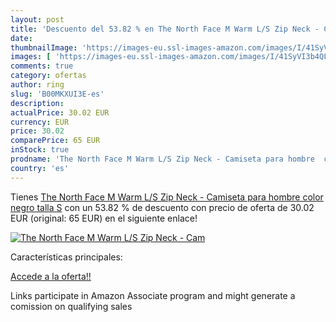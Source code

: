 ```yaml
---
layout: post
title: 'Descuento del 53.82 % en The North Face M Warm L/S Zip Neck - Cam'
date: 
thumbnailImage: 'https://images-eu.ssl-images-amazon.com/images/I/41SyVI3b4QL._SL200_.jpg'
images: [ 'https://images-eu.ssl-images-amazon.com/images/I/41SyVI3b4QL._SL200_.jpg' ]
comments: true
category: ofertas
author: ring
slug: 'B00MKXUI3E-es'
description:
actualPrice: 30.02 EUR
currency: EUR
price: 30.02
comparePrice: 65 EUR
inStock: true
prodname: 'The North Face M Warm L/S Zip Neck - Camiseta para hombre  color negro  talla S'
country: 'es'
---
```


Tienes [The North Face M Warm L/S Zip Neck - Camiseta para hombre  color negro  talla S](https://www.amazon.es/dp/B00MKXUI3E/?tag=tolees-21) con un 53.82 % de descuento con precio de oferta de 30.02 EUR (original: 65 EUR) en el siguiente enlace!

[![The North Face M Warm L/S Zip Neck - Cam](https://images-eu.ssl-images-amazon.com/images/I/41SyVI3b4QL._SL200_.jpg)](https://www.amazon.es/dp/B00MKXUI3E/?tag=tolees-21)

Características principales:


[Accede a la oferta!!](https://www.amazon.es/dp/B00MKXUI3E/?tag=tolees-21)

Links participate in Amazon Associate program and might generate a comission on qualifying sales


